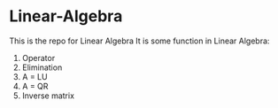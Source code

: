 # Linear-Algebra
This is the repo for Linear Algebra
It is some function in Linear Algebra: 
  1. Operator
  2. Elimination
  3. A = LU
  4. A = QR
  5. Inverse matrix
  
